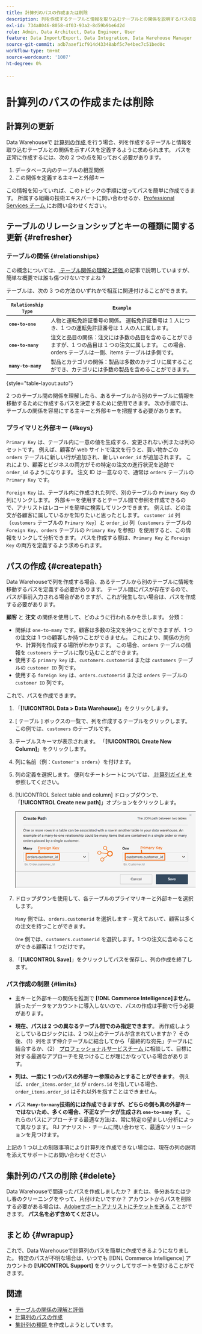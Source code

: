 ```yaml
---
title: 計算列のパスの作成または削除
description: 列を作成するテーブルと情報を取り込むテーブルとの関係を説明するパスの定義方法を説明します。
exl-id: 734a8046-8058-4f03-93a2-8d59b9be6d2d
role: Admin, Data Architect, Data Engineer, User
feature: Data Import/Export, Data Integration, Data Warehouse Manager
source-git-commit: adb7aaef1cf914d43348abf5c7e4bec7c51bed0c
workflow-type: tm+mt
source-wordcount: '1007'
ht-degree: 0%

---
```


# 計算列のパスの作成または削除

## 計算列の更新

Data Warehouseで [ 計算列の作成 ](../data-warehouse-mgr/creating-calculated-columns.md) を行う場合、列を作成するテーブルと情報を取り込むテーブルとの関係を示すパスを定義するように求められます。 パスを正常に作成するには、次の 2 つの点を知っておく必要があります。

1. データベース内のテーブルの相互関係
1. この関係を定義する主キーと外部キー

この情報を知っていれば、このトピックの手順に従ってパスを簡単に作成できます。 所属する組織の技術エキスパートに問い合わせるか、[Professional Services チーム ](https://experienceleague.adobe.com/docs/commerce-knowledge-base/kb/troubleshooting/miscellaneous/mbi-service-policies.html) にお問い合わせください。

## テーブルのリレーションシップとキーの種類に関する更新 {#refresher}

### テーブルの関係 {#relationships}

この概念については、[ テーブル関係の理解と評価 ](../../data-analyst/data-warehouse-mgr/table-relationships.md) の記事で説明していますが、簡単な概要では誰も傷つけないですよね？

テーブルは、次の 3 つの方法のいずれかで相互に関連付けることができます。

| **`Relationship Type`** | **`Example`** |
|-----|-----|
| **`one-to-one`** | 人物と運転免許証番号の関係。 運転免許証番号は 1 人につき、1 つの運転免許証番号は 1 人の人に属します。 |
| **`one-to-many`** | 注文と品目の関係：注文には多数の品目を含めることができますが、1 つの品目は 1 つの注文に属します。 この場合、orders テーブルは一側、items テーブルは多側です。 |
| **`many-to-many`** | 製品とカテゴリの関係：製品は多数のカテゴリに属することができ、カテゴリには多数の製品を含めることができます。 |

{style="table-layout:auto"}

2 つのテーブル間の関係を理解したら、あるテーブルから別のテーブルに情報を移動するために作成するパスを決定するために使用できます。 次の手順では、テーブルの関係を容易にする主キーと外部キーを把握する必要があります。

### プライマリと外部キー {#keys}

`Primary Key` は、テーブル内に一意の値を生成する、変更されない列または列のセットです。 例えば、顧客が web サイトで注文を行うと、買い物かごの `orders` テーブルに新しい行が追加され、新しい `order_id` が追加されます。 これにより、顧客とビジネスの両方がその特定の注文の進行状況を追跡で `order_id` るようになります。 注文 ID は一意なので、通常は `orders` テーブルの `Primary Key` です。

`Foreign Key` は、テーブル内に作成された列で、別のテーブルの `Primary Key` の列にリンクします。 外部キーを使用するとテーブル間で参照を作成できるので、アナリストはレコードを簡単に検索してリンクできます。 例えば、どの注文が各顧客に属しているかを知りたいと思ったとします。 `customer id` 列（`customers` テーブルの `Primary Key`）と `order_id` 列（`customers` テーブルの `Foreign Key`、`orders` テーブルの `Primary Key` を参照）を使用すると、この情報をリンクして分析できます。 パスを作成する際は、`Primary Key` と `Foreign Key` の両方を定義するよう求められます。

## パスの作成 {#createpath}

Data Warehouseで列を作成する場合、あるテーブルから別のテーブルに情報を移動するパスを定義する必要があります。 テーブル間にパスが存在するので、パスが事前入力される場合がありますが、これが発生しない場合は、パスを作成する必要があります。

**顧客** と **注文** の関係を使用して、どのように行われるかを示します。 分類：

* 関係は `one-to-many` です。顧客は多数の注文を持つことができますが、1 つの注文は 1 つの顧客しか持つことができません。 これにより、関係の方向や、計算列を作成する場所がわかります。 この場合、`orders` テーブルの情報を `customers` テーブルに取り込むことができます。
* 使用する `primary key` は、`customers.customerid` または `customers` テーブルの `customer ID` 列です。
* 使用する `foreign key` は、`orders.customerid` または `orders` テーブルの `customer ID` 列です。

これで、パスを作成できます。

1. 「**[!UICONTROL Data > Data Warehouse]**」をクリックします。
1. [ テーブル ] ボックスの一覧で、列を作成するテーブルをクリックします。 この例では、`customers` のテーブルです。
1. テーブルスキーマが表示されます。 「**[!UICONTROL Create New Column]**」をクリックします。
1. 列に名前（例：`Customer's orders`）を付けます。
1. 列の定義を選択します。 便利なチートシートについては、[ 計算列ガイド ](../data-warehouse-mgr/creating-calculated-columns.md) を参照してください。
1. [!UICONTROL Select table and column] ドロップダウンで、「**[!UICONTROL Create new path]**」オプションをクリックします。

   ![ 計算列モーダルのパスの作成 ](../../assets/Creating_Paths_modal.png)

1. ドロップダウンを使用して、各テーブルのプライマリキーと外部キーを選択します。

   `Many` 側では、`orders.customerid` を選択します – 覚えておいて、顧客は多くの注文を持つことができます。

   `One` 側では、`customers.customerid` を選択します。1 つの注文に含めることができる顧客は 1 つだけです。

1. 「**[!UICONTROL Save]**」をクリックしてパスを保存し、列の作成を終了します。

### パス作成の制限 {#limits}

* 主キーと外部キーの関係を推測で **[!DNL Commerce Intelligence]ません**。 誤ったデータをアカウントに導入しないので、パスの作成は手動で行う必要があります。

* **現在、パスは 2 つの異なるテーブル間でのみ指定できます**。 再作成しようとしているロジックには、2 つ以上のテーブルが含まれていますか？ その後、（1）列をまず仲介テーブルに結合してから「最終的な宛先」テーブルに結合するか、（2） [ プロフェッショナルサービスチーム ](https://experienceleague.adobe.com/docs/commerce-knowledge-base/kb/troubleshooting/miscellaneous/mbi-service-policies.html) に相談して、目標に対する最適なアプローチを見つけることが理にかなっている場合があります。

* **列は、一度に 1 つのパスの外部キー参照のみとすることができます**。 例えば、`order_items.order_id` が `orders.id` を指している場合、`order_items.order_id` はそれ以外を指すことはできません。

* パス **`Many-to-many`技術的には作成できますが、どちらの側も真の外部キーではないため、多くの場合、不正なデータが生成され `one-to-many` す**。 これらのパスにアプローチする最適な方法は、常に特定の望ましい分析によって異なります。 RJ アナリスト・チームに問い合わせて、最適なソリューションを見つけます。

上記の 1 つ以上の制限事項により計算列を作成できない場合は、現在の列の説明を添えてサポートにお問い合わせください

## 集計列のパスの削除 {#delete}

Data Warehouseで間違ったパスを作成しましたか？ または、多分あなたは少し春のクリーニングをやって、片付けたいですか？ アカウントからパスを削除する必要がある場合は、[Adobeサポートアナリストにチケットを送る ](../../guide-overview.md#Submitting-a-Support-Ticket) ことができます。 **パス名を必ず含めてください。**

## まとめ {#wrapup}

これで、Data Warehouseで計算列のパスを簡単に作成できるようになりました。 特定のパスが不明な場合は、いつでも [!DNL Commerce Intelligence] アカウントの **[!UICONTROL Support]** をクリックしてサポートを受けることができます。

## 関連

* [テーブルの関係の理解と評価](../data-warehouse-mgr/table-relationships.md)
* [計算列のパスの作成](../data-warehouse-mgr/create-paths-calc-columns.md)
* [ 集計列の種類 ](../data-warehouse-mgr/calc-column-types.md) を作成しようとしています。
